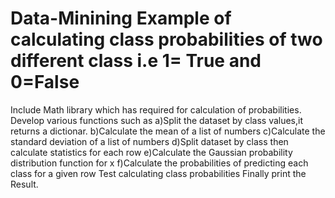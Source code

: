 # Data-Minining Example of calculating class probabilities of two different class i.e 1= True and 0=False
Include Math library which has required for calculation of  probabilities.
Develop various functions  such as 
  a)Split the dataset by class values,it returns a dictionar.
  b)Calculate the mean of a list of numbers
  c)Calculate the standard deviation of a list of numbers
  d)Split dataset by class then calculate statistics for each row
  e)Calculate the Gaussian probability distribution function for x
  f)Calculate the probabilities of predicting each class for a given row
Test calculating class probabilities
Finally print the Result.


